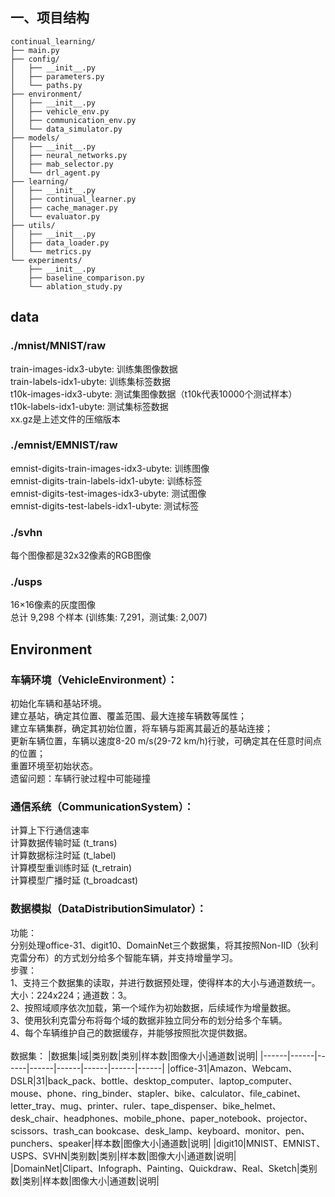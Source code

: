 ## 一、项目结构
```
continual_learning/
├── main.py
├── config/
│   ├── __init__.py
│   ├── parameters.py
│   └── paths.py
├── environment/
│   ├── __init__.py
│   ├── vehicle_env.py
│   ├── communication_env.py
│   └── data_simulator.py
├── models/
│   ├── __init__.py
│   ├── neural_networks.py
│   ├── mab_selector.py
│   └── drl_agent.py
├── learning/
│   ├── __init__.py
│   ├── continual_learner.py
│   ├── cache_manager.py
│   └── evaluator.py
├── utils/
│   ├── __init__.py
│   ├── data_loader.py
│   └── metrics.py
└── experiments/
    ├── __init__.py
    ├── baseline_comparison.py
    └── ablation_study.py
```

## data
### ./mnist/MNIST/raw
train-images-idx3-ubyte: 训练集图像数据<br>
train-labels-idx1-ubyte: 训练集标签数据<br>
t10k-images-idx3-ubyte: 测试集图像数据（t10k代表10000个测试样本）<br>
t10k-labels-idx1-ubyte: 测试集标签数据<br>
xx.gz是上述文件的压缩版本<br>
### ./emnist/EMNIST/raw
emnist-digits-train-images-idx3-ubyte: 训练图像<br>
emnist-digits-train-labels-idx1-ubyte: 训练标签<br>
emnist-digits-test-images-idx3-ubyte: 测试图像<br>
emnist-digits-test-labels-idx1-ubyte: 测试标签<br>
### ./svhn
每个图像都是32x32像素的RGB图像
### ./usps
16×16像素的灰度图像<br>
总计 9,298 个样本 (训练集: 7,291，测试集: 2,007)

## Environment
### 车辆环境（VehicleEnvironment）：
初始化车辆和基站环境。<br>
建立基站，确定其位置、覆盖范围、最大连接车辆数等属性；<br>
建立车辆集群，确定其初始位置，将车辆与距离其最近的基站连接；<br>
更新车辆位置，车辆以速度8-20 m/s(29-72 km/h)行驶，可确定其在任意时间点的位置；<br>
重置环境至初始状态。<br>
遗留问题：车辆行驶过程中可能碰撞<br>

### 通信系统（CommunicationSystem）：
计算上下行通信速率<br>
计算数据传输时延 (t_trans)<br>
计算数据标注时延 (t_label)<br>
计算模型重训练时延 (t_retrain)<br>
计算模型广播时延 (t_broadcast)<br>

### 数据模拟（DataDistributionSimulator）：
功能：<br>
分别处理office-31、digit10、DomainNet三个数据集，将其按照Non-IID（狄利克雷分布）的方式划分给多个智能车辆，并支持增量学习。<br>
步骤：<br>
1、支持三个数据集的读取，并进行数据预处理，使得样本的大小与通道数统一。大小：224x224；通道数：3。<br>
2、按照域顺序依次加载，第一个域作为初始数据，后续域作为增量数据。<br>
3、使用狄利克雷分布将每个域的数据非独立同分布的划分给多个车辆。<br>
4、每个车辆维护自己的数据缓存，并能够按照批次提供数据。<br><br>
数据集：
|数据集|域|类别数|类别|样本数|图像大小|通道数|说明|
|------|------|------|------|------|------|------|------|
|office-31|Amazon、Webcam、DSLR|31|back_pack、bottle、desktop_computer、laptop_computer、mouse、phone、ring_binder、stapler、bike、calculator、file_cabinet、letter_tray、mug、printer、ruler、tape_dispenser、bike_helmet、desk_chair、headphones、mobile_phone、paper_notebook、projector、scissors、trash_can
bookcase、desk_lamp、keyboard、monitor、pen、punchers、speaker|样本数|图像大小|通道数|说明|
|digit10|MNIST、EMNIST、USPS、SVHN|类别数|类别|样本数|图像大小|通道数|说明|
|DomainNet|Clipart、Infograph、Painting、Quickdraw、Real、Sketch|类别数|类别|样本数|图像大小|通道数|说明|